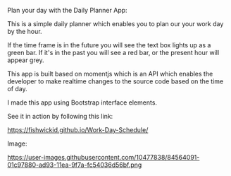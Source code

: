 Plan your day with the Daily Planner App:

This is a simple daily planner which enables you to plan our your work day by the hour.

If the time frame is in the future you will see the text box lights up as a green bar. If it's in the past
you will see a red bar, or the present hour will appear grey. 

This app is built based on momentjs which is an API which enables the developer to make realtime changes to the source code based on the time of day. 

I made this app using Bootstrap interface elements.

See it in action by following this link: 

https://fishwickid.github.io/Work-Day-Schedule/

Image:

https://user-images.githubusercontent.com/10477838/84564091-01c97880-ad93-11ea-9f7a-fc54036d56bf.png